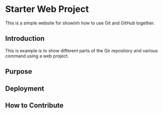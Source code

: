 # Starter Web Project

This is a simple website for showinh how to use Git and GitHub together.

## Introduction

This is example is to show different parts of the Gir repository and various command using a web project.

## Purpose

## Deployment

## How to Contribute 
